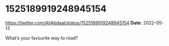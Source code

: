 # 1525189919248945154
https://twitter.com/AliAbdaal/status/1525189919248945154
**Date:** 2022-05-13

What’s your favourite way to read?
